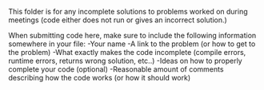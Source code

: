This folder is for any incomplete solutions to problems worked on during meetings (code either does not run or gives an incorrect solution.)

When submitting code here, make sure to include the following information somewhere in your file:
-Your name
-A link to the problem (or how to get to the problem)
-What exactly makes the code incomplete (compile errors, runtime errors, returns wrong solution, etc..)
-Ideas on how to properly complete your code (optional)
-Reasonable amount of comments describing how the code works (or how it should work)
